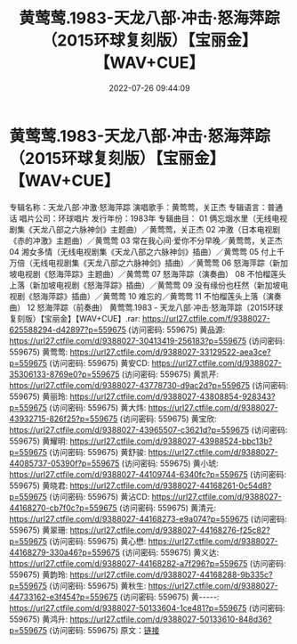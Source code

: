 ﻿---
title: 黄莺莺.1983-天龙八部·冲击·怒海萍踪（2015环球复刻版）【宝丽金】【WAV+CUE】
date: 2022-07-26 09:44:09
categories: WAV车载音乐、镜像
tags: 华语中文
---
# 黄莺莺.1983-天龙八部·冲击·怒海萍踪（2015环球复刻版）【宝丽金】【WAV+CUE】

专辑名称：天龙八部·冲激·怒海萍踪
演唱歌手：黄莺莺，关正杰
专辑语言：普通话
唱片公司：环球唱片
发行年份：1983年
专辑曲目：
01 俩忘烟水里（无线电视剧集《天龙八部之六脉神剑》主题曲）／黄莺莺，关正杰
02 冲激（日本电视剧《赤的冲激》主题曲）／黄莺莺
03 常在我心间·爱你不分早晚／黄莺莺，关正杰
04 湘女多情（无线电视剧集《天龙八部之六脉神剑》插曲）／黄莺莺
05 付上千万倍（无线电视剧集《天龙八部之六脉神剑》插曲）／黄莺莺
06 怒海萍踪（新加坡电视剧《怒海萍踪》主题曲）／黄莺莺
07 怒海萍踪（演奏曲）
08 不怕榴莲头上落（新加坡电视剧《怒海萍踪》插曲）／黄莺莺
09 没有缘份也枉然（新加坡电视剧《怒海萍踪》插曲）／黄莺莺
10 难忘的／黄莺莺
11 不怕榴莲头上落（演奏曲）
12 怒海萍踪（前奏曲）
黄莺莺.1983 - 天龙八部·冲击·怒海萍踪（2015环球复刻版）【宝丽金】【WAV+CUE】.rar: https://url27.ctfile.com/f/9388027-625588294-d42897?p=559675
(访问密码: 559675)
黄品源: https://url27.ctfile.com/d/9388027-30413419-256183?p=559675
(访问密码: 559675)
黄莺莺: https://url27.ctfile.com/d/9388027-33129522-aea3ce?p=559675
(访问密码: 559675)
黄安CD: https://url27.ctfile.com/d/9388027-35306133-8769e0?p=559675
(访问密码: 559675)
黄凯芹: https://url27.ctfile.com/d/9388027-43778730-d9ac2d?p=559675
(访问密码: 559675)
黄丽玲: https://url27.ctfile.com/d/9388027-43808854-928343?p=559675
(访问密码: 559675)
黄大炜: https://url27.ctfile.com/d/9388027-43932715-826f25?p=559675
(访问密码: 559675)
黄宝欣: https://url27.ctfile.com/d/9388027-43965507-c3621d?p=559675
(访问密码: 559675)
黄耀明: https://url27.ctfile.com/d/9388027-43988524-bbc13b?p=559675
(访问密码: 559675)
黄舒骏: https://url27.ctfile.com/d/9388027-44085737-05390f?p=559675
(访问密码: 559675)
黄小琥: https://url27.ctfile.com/d/9388027-44109744-6340fc?p=559675
(访问密码: 559675)
黄晓君: https://url27.ctfile.com/d/9388027-44168261-0c54d8?p=559675
(访问密码: 559675)
黄沾CD: https://url27.ctfile.com/d/9388027-44168270-cb7f0c?p=559675
(访问密码: 559675)
黄清元: https://url27.ctfile.com/d/9388027-44168273-e9a074?p=559675
(访问密码: 559675)
黄翠珊: https://url27.ctfile.com/d/9388027-44168276-f25c82?p=559675
(访问密码: 559675)
黄心懋: https://url27.ctfile.com/d/9388027-44168279-330a46?p=559675
(访问密码: 559675)
黄义达: https://url27.ctfile.com/d/9388027-44168282-a7f296?p=559675
(访问密码: 559675)
黄韵玲: https://url27.ctfile.com/d/9388027-44168288-9b335c?p=559675
(访问密码: 559675)
黄秋生: https://url27.ctfile.com/d/9388027-44733162-e3f454?p=559675
(访问密码: 559675)
黄-----: https://url27.ctfile.com/d/9388027-50133604-1ce481?p=559675
(访问密码: 559675)
黄鸿升: https://url27.ctfile.com/d/9388027-50133610-848d36?p=559675
(访问密码: 559675)
原文：[链接](https://blog.sina.com.cn/s/blog_1647c7e7601030yk6.html)